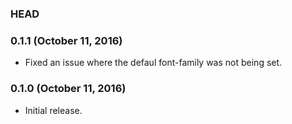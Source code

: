 ### HEAD

### 0.1.1 (October 11, 2016)

* Fixed an issue where the defaul font-family was not being set.

### 0.1.0 (October 11, 2016)

* Initial release.
